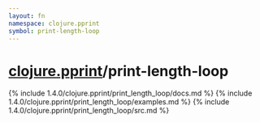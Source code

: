 ```yaml
---
layout: fn
namespace: clojure.pprint
symbol: print-length-loop
---
```


# [clojure.pprint](../)/print-length-loop

{% include 1.4.0/clojure.pprint/print_length_loop/docs.md %}
{% include 1.4.0/clojure.pprint/print_length_loop/examples.md %}
{% include 1.4.0/clojure.pprint/print_length_loop/src.md %}

